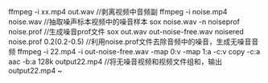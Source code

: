 ffmpeg -i xx.mp4 out.wav
 //剥离视频中音频副
ffmpeg -i  noise.mp4 noise.wav
 //抽取噪声标本视频中的噪音样本
sox noise.wav -n noiseprof noise.prof
 //生成噪音prof文件
sox out.wav  out-noise-free.wav noisered noise.prof 0.2(0.2-0.5)
 //利用noise.prof文件去除音频中的噪音，生成无噪音音频
ffmpeg -i 22.mp4 -i out-noise-free.wav -map 0:v -map 1:a -c:v copy -c:a aac -b:a 128k output22.mp4
//将无噪音视频和视频文件组和，输出output22.mp4
~                                             
